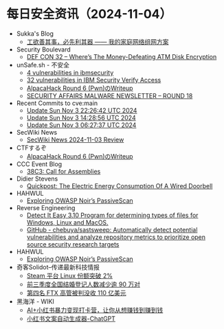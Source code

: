 # 每日安全资讯（2024-11-04）

- Sukka's Blog
  - [工欲善其事，必先利其器 —— 我的家庭网络组网方案](https://blog.skk.moe/post/home-network-setup/)
- Security Boulevard
  - [DEF CON 32 – Where’s The Money-Defeating ATM Disk Encryption](https://securityboulevard.com/2024/11/def-con-32-wheres-the-money-defeating-atm-disk-encryption/)
- unSafe.sh - 不安全
  - [4 vulnerabilities in ibmsecurity](https://buaq.net/go-270782.html)
  - [32 vulnerabilities in IBM Security Verify Access](https://buaq.net/go-270783.html)
  - [AlpacaHack Round 6 (Pwn)のWriteup](https://buaq.net/go-270778.html)
  - [SECURITY AFFAIRS MALWARE NEWSLETTER – ROUND 18](https://buaq.net/go-270779.html)
- Recent Commits to cve:main
  - [Update Sun Nov  3 22:26:42 UTC 2024](https://github.com/trickest/cve/commit/545cda447fe3d3ed162bd6334363a83c4c768771)
  - [Update Sun Nov  3 14:28:56 UTC 2024](https://github.com/trickest/cve/commit/55e7458dce29ffd7ada77995298a3e86e0155667)
  - [Update Sun Nov  3 06:27:37 UTC 2024](https://github.com/trickest/cve/commit/a98cd95e7f55bc5ffdf1a1f04b5a5f196a07da96)
- SecWiki News
  - [SecWiki News 2024-11-03 Review](http://www.sec-wiki.com/?2024-11-03)
- CTFするぞ
  - [AlpacaHack Round 6 (Pwn)のWriteup](https://ptr-yudai.hatenablog.com/entry/2024/11/03/233033)
- CCC Event Blog
  - [38C3: Call for Assemblies](https://events.ccc.de/2024/11/03/38c3-call-for-assemblies/)
- Didier Stevens
  - [Quickpost: The Electric Energy Consumption Of A Wired Doorbell](https://blog.didierstevens.com/2024/11/03/quickpost-the-electric-energy-consumption-of-a-wired-doorbell/)
- HAHWUL
  - [Exploring OWASP Noir’s PassiveScan](https://www.hahwul.com/2024/11/03/passivescan-in-owasp-noir/)
- Reverse Engineering
  - [Detect It Easy 3.10 Program for determining types of files for Windows, Linux and MacOS.](https://www.reddit.com/r/ReverseEngineering/comments/1giun9z/detect_it_easy_310_program_for_determining_types/)
  - [GitHub - chebuya/sastsweep: Automatically detect potential vulnerabilities and analyze repository metrics to prioritize open source security research targets](https://www.reddit.com/r/ReverseEngineering/comments/1giyk9w/github_chebuyasastsweep_automatically_detect/)
- HAHWUL
  - [Exploring OWASP Noir’s PassiveScan](https://www.hahwul.com/2024/11/03/passivescan-in-owasp-noir/)
- 奇客Solidot–传递最新科技情报
  - [Steam 平台 Linux 份额突破 2%](https://www.solidot.org/story?sid=79667)
  - [前三季度全国结婚登记人数减少逾 90 万对](https://www.solidot.org/story?sid=79666)
  - [第四名 FTX 高管被判没收 110 亿美元](https://www.solidot.org/story?sid=79665)
- 黑海洋 - WIKI
  - [AI+小红书暴力变现打卡营，让你从想赚钱到赚到钱](https://blog.upx8.com/4380)
  - [小红书文案自动生成器-ChatGPT](https://blog.upx8.com/4379)

